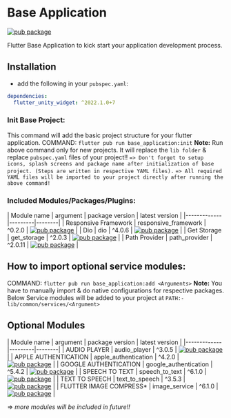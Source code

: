 # Base Application

[![pub package](https://img.shields.io/pub/v/base_application.svg)](https://pub.dev/packages/base_application)

Flutter Base Application to kick start your application development process.    


## Installation


 -  add the following in your `pubspec.yaml`:
```yaml
dependencies:
  flutter_unity_widget: ^2022.1.0+7
```


### Init Base Project:

This command will add the basic project structure for your flutter application.
COMMAND: `flutter pub run base_application:init`
**Note:** Run above command only for new projects. It will replace the `lib folder` & replace `pubspec.yaml` files of your project!!
`=> Don't forget to setup icons, splash screens and package name after initialization of base project. (Steps are written in respective YAML files).`
`=> All required YAML files will be imported to your project directly after running the above command!`

### Included Modules/Packages/Plugins:
| Module name | argument | package version | latest version |
|-------------|---------|--------|
| Responsive Framework | responsive_framework | ^0.2.0 | [![pub package](https://img.shields.io/pub/v/responsive_framework.svg)](https://pub.dev/packages/responsive_framework) |
| Dio | dio | ^4.0.6 | [![pub package](https://img.shields.io/pub/v/dio.svg)](https://pub.dev/packages/dio) |
| Get Storage | get_storage | ^2.0.3 | [![pub package](https://img.shields.io/pub/v/get_storage.svg)](https://pub.dev/packages/get_storage) |
| Path Provider | path_provider | ^2.0.11 | [![pub package](https://img.shields.io/pub/v/speech_to_text.svg)](https://pub.dev/packages/path_provider) |


## How to import optional service modules:
COMMAND: `flutter pub run base_application:add <Arguments>`
**Note:** You have to manually import & do native configurations for respective packages. Below Service modules will be added to your project at `PATH:- lib/common/services/<Argument>`


## Optional Modules

| Module name | argument | package version | latest version |
|-------------|---------|--------|
| AUDIO PLAYER | audio_player | ^3.0.5 | [![pub package](https://img.shields.io/pub/v/assets_audio_player.svg)](https://pub.dev/packages/assets_audio_player) |
| APPLE AUTHENTICATION | apple_authentication | ^4.2.0 | [![pub package](https://img.shields.io/pub/v/sign_in_with_apple.svg)](https://pub.dev/packages/sign_in_with_apple) |
| GOOGLE AUTHENTICATION | google_authentication | ^5.4.2 | [![pub package](https://img.shields.io/pub/v/google_authentication.svg)](https://pub.dev/packages/google_authentication) |
| SPEECH TO TEXT | speech_to_text | ^6.1.0 | [![pub package](https://img.shields.io/pub/v/speech_to_text.svg)](https://pub.dev/packages/speech_to_text) |
| TEXT TO SPEECH | text_to_speech | ^3.5.3 | [![pub package](https://img.shields.io/pub/v/text_to_speech.svg)](https://pub.dev/packages/text_to_speech) |
| FLUTTER IMAGE COMPRESS* | image_service | ^6.1.0 | [![pub package](https://img.shields.io/pub/v/flutter_image_compress.svg)](https://pub.dev/packages/flutter_image_compress) |

=> _more modules will be included in future!!_

